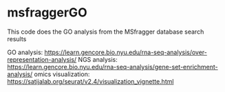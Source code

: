 # msfraggerGO
This code does the GO analysis from the MSfragger database search results

GO analysis: https://learn.gencore.bio.nyu.edu/rna-seq-analysis/over-representation-analysis/
NGS analysis: https://learn.gencore.bio.nyu.edu/rna-seq-analysis/gene-set-enrichment-analysis/
omics visualization: https://satijalab.org/seurat/v2.4/visualization_vignette.html

